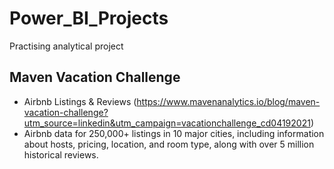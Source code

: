 # Power_BI_Projects
Practising analytical project

## Maven Vacation Challenge

- Airbnb Listings & Reviews (https://www.mavenanalytics.io/blog/maven-vacation-challenge?utm_source=linkedin&utm_campaign=vacationchallenge_cd04192021)
- Airbnb data for 250,000+ listings in 10 major cities, including information about hosts, pricing, location, and room type, along with over 5 million historical reviews.


